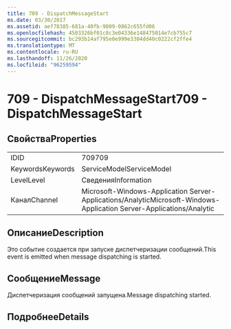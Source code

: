 ```yaml
---
title: 709 - DispatchMessageStart
ms.date: 03/30/2017
ms.assetid: aef78385-681a-40fb-9809-0862c655fd06
ms.openlocfilehash: 4503326bf01c8c3e04336e148475014e7cb755c7
ms.sourcegitcommit: bc293b14af795e0e999e3304dd40c0222cf2ffe4
ms.translationtype: MT
ms.contentlocale: ru-RU
ms.lasthandoff: 11/26/2020
ms.locfileid: "96259594"
---
```

# <a name="709---dispatchmessagestart"></a><span data-ttu-id="ca7a1-102">709 - DispatchMessageStart</span><span class="sxs-lookup"><span data-stu-id="ca7a1-102">709 - DispatchMessageStart</span></span>

## <a name="properties"></a><span data-ttu-id="ca7a1-103">Свойства</span><span class="sxs-lookup"><span data-stu-id="ca7a1-103">Properties</span></span>  
  
|||  
|-|-|  
|<span data-ttu-id="ca7a1-104">ID</span><span class="sxs-lookup"><span data-stu-id="ca7a1-104">ID</span></span>|<span data-ttu-id="ca7a1-105">709</span><span class="sxs-lookup"><span data-stu-id="ca7a1-105">709</span></span>|  
|<span data-ttu-id="ca7a1-106">Keywords</span><span class="sxs-lookup"><span data-stu-id="ca7a1-106">Keywords</span></span>|<span data-ttu-id="ca7a1-107">ServiceModel</span><span class="sxs-lookup"><span data-stu-id="ca7a1-107">ServiceModel</span></span>|  
|<span data-ttu-id="ca7a1-108">Level</span><span class="sxs-lookup"><span data-stu-id="ca7a1-108">Level</span></span>|<span data-ttu-id="ca7a1-109">Сведения</span><span class="sxs-lookup"><span data-stu-id="ca7a1-109">Information</span></span>|  
|<span data-ttu-id="ca7a1-110">Канал</span><span class="sxs-lookup"><span data-stu-id="ca7a1-110">Channel</span></span>|<span data-ttu-id="ca7a1-111">Microsoft-Windows-Application Server-Applications/Analytic</span><span class="sxs-lookup"><span data-stu-id="ca7a1-111">Microsoft-Windows-Application Server-Applications/Analytic</span></span>|  
  
## <a name="description"></a><span data-ttu-id="ca7a1-112">Описание</span><span class="sxs-lookup"><span data-stu-id="ca7a1-112">Description</span></span>  

 <span data-ttu-id="ca7a1-113">Это событие создается при запуске диспетчеризации сообщений.</span><span class="sxs-lookup"><span data-stu-id="ca7a1-113">This event is emitted when message dispatching is started.</span></span>  
  
## <a name="message"></a><span data-ttu-id="ca7a1-114">Сообщение</span><span class="sxs-lookup"><span data-stu-id="ca7a1-114">Message</span></span>  

 <span data-ttu-id="ca7a1-115">Диспетчеризация сообщений запущена.</span><span class="sxs-lookup"><span data-stu-id="ca7a1-115">Message dispatching started.</span></span>  
  
## <a name="details"></a><span data-ttu-id="ca7a1-116">Подробнее</span><span class="sxs-lookup"><span data-stu-id="ca7a1-116">Details</span></span>
